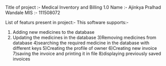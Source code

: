 Title of project :- Medical Inventory and Billing 1.0
Name :- Ajinkya Pralhad Wandale
MIS :- 111508072

List of featurs present in project:-
This software supports:-
1) Adding new medicines to the database
2) Updating the medicines in the database
3)Removing medicines from database
4)searching the required medicine in the database with different keys
5)Creating the profile of owner
6)Creating new invoice
7)saving the invoice and printing it in file
8)displaying previously saved invoices
